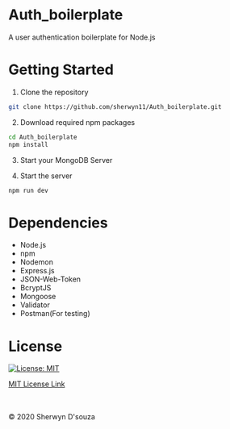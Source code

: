 # Auth_boilerplate

 A user authentication boilerplate for Node.js

# Getting Started

1. Clone the repository
```bash
git clone https://github.com/sherwyn11/Auth_boilerplate.git
```
2. Download required npm packages
```bash
cd Auth_boilerplate
npm install
```
3. Start your MongoDB Server

4. Start the server
```bash
npm run dev
```

# Dependencies
<ul>
 <li>Node.js</li>
 <li>npm</li>
 <li>Nodemon</li>
 <li>Express.js</li>
 <li>JSON-Web-Token</li>
 <li>BcryptJS</li>
 <li>Mongoose</li>
 <li>Validator</li>
 <li>Postman(For testing)</li>
</ul>

# License

[![License: MIT](https://img.shields.io/badge/License-MIT-yellow.svg)](https://opensource.org/licenses/MIT)

[MIT License Link](https://github.com/sherwyn11/Auth_boilerplate/blob/master/LICENSE)

<br></br>
© 2020 Sherwyn D'souza
